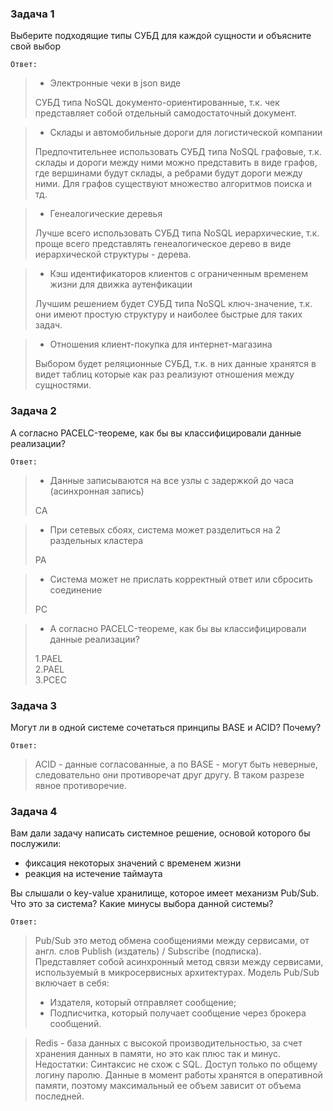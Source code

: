 ### Задача 1
Выберите подходящие типы СУБД для каждой сущности и объясните свой выбор

`Ответ:`

>- Электронные чеки в json виде
>
>СУБД типа NoSQL документо-ориентированные, т.к. чек представляет собой отдельный самодостаточный документ.

>- Склады и автомобильные дороги для логистической компании
> 
>Предпочтительнее использовать СУБД типа NoSQL графовые, т.к. склады и дороги между ними можно представить в виде графов, 
>где вершинами будут склады, а ребрами будут дороги между ними. Для графов существуют множество алгоритмов поиска и тд.

>- Генеалогические деревья
>
>Лучше всего использовать СУБД типа NoSQL иерархические, т.к. проще всего представлять генеалогическое дерево в виде иерархической структуры - дерева.

>- Кэш идентификаторов клиентов с ограниченным временем жизни для движка аутенфикации
>
>Лучшим решением будет СУБД типа NoSQL ключ-значение, т.к. они имеют простую структуру и наиболее быстрые для таких задач.

>- Отношения клиент-покупка для интернет-магазина
>
>Выбором будет реляционные СУБД, т.к. в них данные хранятся в видет таблиц которые как раз реализуют отношения между сущностями.

### Задача 2
А согласно PACELC-теореме, как бы вы классифицировали данные реализации?

`Ответ:`

>- Данные записываются на все узлы с задержкой до часа (асинхронная запись)
> 
> CA

>- При сетевых сбоях, система может разделиться на 2 раздельных кластера
> 
> PA

>- Система может не прислать корректный ответ или сбросить соединение
> 
> PC

>- А согласно PACELC-теореме, как бы вы классифицировали данные реализации?
> 
> 1.PAEL<br>
> 2.PAEL<br>
> 3.PCEC

### Задача 3
Могут ли в одной системе сочетаться принципы BASE и ACID? Почему?

`Ответ:`

>ACID - данные согласованные, а по BASE - могут быть неверные, следовательно они противоречат друг другу. 
В таком разрезе явное противоречие.

### Задача 4
Вам дали задачу написать системное решение, основой которого бы послужили:

- фиксация некоторых значений с временем жизни
- реакция на истечение таймаута

Вы слышали о key-value хранилище, которое имеет механизм Pub/Sub. Что это за система? Какие минусы выбора данной системы?

`Ответ:`

>Pub/Sub это метод обмена сообщениями между сервисами, от англ. слов Publish (издатель) / Subscribe (подписка). 
><br>Представляет собой асинхронный метод связи между сервисами, используемый в микросервисных архитектурах. Модель Pub/Sub включает в себя:
>- Издателя, который отправляет сообщение;
>- Подписчитка, который получает сообщение через брокера сообщений.

>Redis - база данных с высокой производительностью, за счет хранения данных в памяти, но это как плюс так и минус.<br>
> Недостатки: Синтаксис не схож с SQL. Доступ только по общему логину паролю. Данные в момент работы хранятся в оперативной памяти, поэтому максимальный ее объем зависит от объема последней.